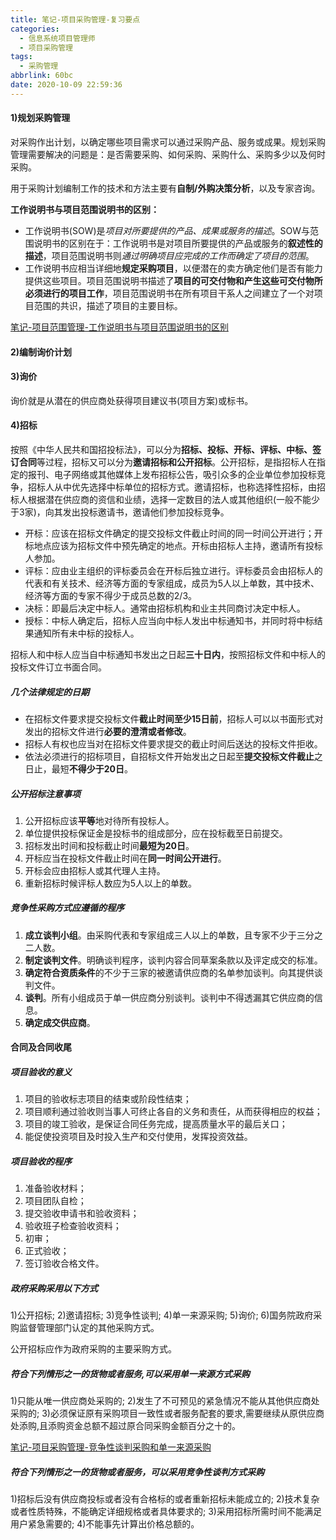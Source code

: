 ```yaml
---
title: 笔记-项目采购管理-复习要点
categories:
  - 信息系统项目管理师
  - 项目采购管理
tags:
  - 采购管理
abbrlink: 60bc
date: 2020-10-09 22:59:36
---
```


#### 1)规划采购管理

对采购作出计划，以确定哪些项目需求可以通过采购产品、服务或成果。规划采购管理需要解决的问题是：是否需要采购、如何采购、采购什么、采购多少以及何时采购。

用于采购计划编制工作的技术和方法主要有**自制/外购决策分析**，以及专家咨询。

**工作说明书与项目范围说明书的区别：**

- 工作说明书(SOW)是*项目对所要提供的产品、成果或服务的描述*。SOW与范围说明书的区别在于：工作说明书是对项目所要提供的产品或服务的**叙述性的描述**，项目范围说明书则*通过明确项目应完成的工作而确定了项目的范围*。
- 工作说明书应相当详细地**规定采购项目**，以便潜在的卖方确定他们是否有能力提供这些项目。项目范围说明书描述了**项目的可交付物和产生这些可交付物所必须进行的项目工作**，项目范围说明书在所有项目干系人之间建立了一个对项目范围的共识，描述了项目的主要目标。

[笔记-项目范围管理-工作说明书与项目范围说明书的区别](/post/47a0.html)

<!-- more -->

#### 2)编制询价计划

#### 3)询价

询价就是从潜在的供应商处获得项目建议书(项目方案)或标书。

#### 4)招标

按照《中华人民共和国招投标法》，可以分为**招标、投标、开标、评标、中标、签订合同**等过程，招标又可以分为**邀请招标和公开招标**。公开招标，是指招标人在指定的报刊、电子网络或其他媒体上发布招标公告，吸引众多的企业单位参加投标竞争，招标人从中优先选择中标单位的招标方式。邀请招标，也称选择性招标，由招标人根据潜在供应商的资信和业绩，选择一定数目的法人或其他组织(一般不能少于3家)，向其发出投标邀请书，邀请他们参加投标竞争。

- 开标：应该在招标文件确定的提交投标文件截止时间的同一时间公开进行；开标地点应该为招标文件中预先确定的地点。开标由招标人主持，邀请所有投标人参加。
- 评标：应由业主组织的评标委员会在开标后独立进行。评标委员会由招标人的代表和有关技术、经济等方面的专家组成，成员为5人以上单数，其中技术、经济等方面的专家不得少于成员总数的2/3。
- 决标：即最后决定中标人。通常由招标机构和业主共同商讨决定中标人。
- 授标：中标人确定后，招标人应当向中标人发出中标通知书，并同时将中标结果通知所有未中标的投标人。

招标人和中标人应当自中标通知书发出之日起**三十日内**，按照招标文件和中标人的投标文件订立书面合同。

##### 几个法律规定的日期

- 在招标文件要求提交投标文件**截止时间至少15日前**，招标人可以以书面形式对发出的招标文件进行**必要的澄清或者修改**。
- 招标人有权也应当对在招标文件要求提交的截止时间后送达的投标文件拒收。
- 依法必须进行的招标项目，自招标文件开始发出之日起至**提交投标文件截止**之日止，最短**不得少于20日**。

##### 公开招标注意事项

1. 公开招标应该**平等**地对待所有投标人。
2. 单位提供投标保证金是投标书的组成部分，应在投标截至日前提交。
3. 招标发出时间和投标截止时间**最短为20日**。
4. 开标应当在投标文件截止时间在**同一时间公开进行**。
5. 开标会应由招标人或其代理人主持。
6. 重新招标时候评标人数应为5人以上的单数。

##### 竞争性采购方式应遵循的程序

1. **成立谈判小组**。由采购代表和专家组成三人以上的单数，且专家不少于三分之二人数。
2. **制定谈判文件**。明确谈判程序，谈判内容合同草案条款以及评定成交的标准。
3. **确定符合资质条件**的不少于三家的被邀请供应商的名单参加谈判。向其提供谈判文件。
4. **谈判**。所有小组成员于单一供应商分别谈判。谈判中不得透漏其它供应商的信息。
5. **确定成交供应商**。

#### 合同及合同收尾

##### 项目验收的意义

1. 项目的验收标志项目的结束或阶段性结束；
2. 项目顺利通过验收则当事人可终止各自的义务和责任，从而获得相应的权益；
3. 项目的竣工验收，是保证合同任务完成，提高质量水平的最后关口；
4. 能促使投资项目及时投入生产和交付使用，发挥投资效益。

##### 项目验收的程序

1. 准备验收材料；
2. 项目团队自检；
3. 提交验收申请书和验收资料；
4. 验收班子检查验收资料；
5. 初审；
6. 正式验收；
7. 签订验收合格文件。

##### 政府采购采用以下方式

1)公开招标;
2)邀请招标;
3)竞争性谈判;
4)单一来源采购;
5)询价;
6)国务院政府采购监督管理部门认定的其他采购方式。

公开招标应作为政府采购的主要采购方式。

##### 符合下列情形之一的货物或者服务,可以采用单一来源方式采购

1)只能从唯一供应商处采购的;
2)发生了不可预见的紧急情况不能从其他供应商处采购的;
3)必须保证原有采购项目一致性或者服务配套的要求,需要继续从原供应商处添购,且添购资金总额不超过原合同采购金额百分之十的。

[笔记-项目采购管理-竞争性谈判采购和单一来源采购](97a4.html)

##### 符合下列情形之一的货物或者服务，可以采用竞争性谈判方式采购

1)招标后没有供应商投标或者没有合格标的或者重新招标未能成立的;
2)技术复杂或者性质特殊，不能确定详细规格或者具体要求的;
3)采用招标所需时间不能满足用户紧急需要的;
4)不能事先计算出价格总额的。
